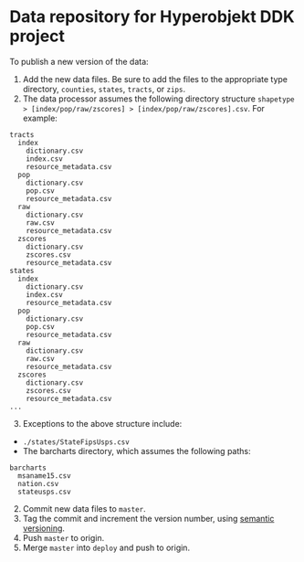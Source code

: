 # Data repository for Hyperobjekt DDK project

To publish a new version of the data:

1. Add the new data files. Be sure to add the files to the appropriate type directory, `counties`, `states`, `tracts`, or `zips`.
2. The data processor assumes the following directory structure `shapetype > [index/pop/raw/zscores] > [index/pop/raw/zscores].csv`. For example:
```
tracts
  index
    dictionary.csv
    index.csv
    resource_metadata.csv
  pop
    dictionary.csv
    pop.csv
    resource_metadata.csv
  raw
    dictionary.csv
    raw.csv
    resource_metadata.csv
  zscores
    dictionary.csv
    zscores.csv
    resource_metadata.csv
states
  index
    dictionary.csv
    index.csv
    resource_metadata.csv
  pop
    dictionary.csv
    pop.csv
    resource_metadata.csv
  raw
    dictionary.csv
    raw.csv
    resource_metadata.csv
  zscores
    dictionary.csv
    zscores.csv
    resource_metadata.csv
...
```
3. Exceptions to the above structure include:
  - `./states/StateFipsUsps.csv`
  - The barcharts directory, which assumes the following paths:
  ```
  barcharts
    msaname15.csv
    nation.csv
    stateusps.csv
  ```
2. Commit new data files to `master`.
2. Tag the commit and increment the version number, using [semantic versioning](https://semver.org/).
3. Push `master` to origin.
4. Merge `master` into `deploy` and push to origin.
